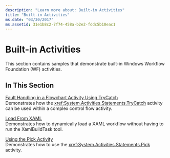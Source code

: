 ```yaml
---
description: "Learn more about: Built-in Activities"
title: "Built-in Activities"
ms.date: "03/30/2017"
ms.assetid: 31e1b8c2-7f74-458a-b2e2-fddc5b10eac1
---
```

# Built-in Activities

This section contains samples that demonstrate built-in Windows Workflow Foundation (WF) activities.

## In This Section

[Fault Handling in a Flowchart Activity Using TryCatch](fault-handling-in-a-flowchart-activity-using-trycatch.md)\
Demonstrates how the <xref:System.Activities.Statements.TryCatch> activity can be used within a complex control flow activity.

[Load From XAML](load-from-xaml.md)\
Demonstrates how to dynamically load a XAML workflow without having to run the XamlBuildTask tool.

[Using the Pick Activity](using-the-pick-activity.md)\
Demonstrates how to use the <xref:System.Activities.Statements.Pick> activity.
